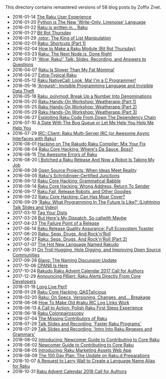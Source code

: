 This directory contains remastered versions of 58 blog posts by Zoffix Znet.

- 2016-01-14 [The Raku User Experience](The-Raku-User-Experience.md)
- 2016-01-20 [Python is The New 'Write-Only, Linenoise' Language](Python-is-The-New-Write-Only-Linenoise-Language.md)
- 2016-01-22 [Raku is written in... Raku](Raku-is-written-in-Raku.md)
- 2016-01-27 [Bit Rot Thursday](Bit-Rot-Thursday.md)
- 2016-01-29 [.rotor: The King of List Manipulation](rotor-The-King-of-List-Manipulation.md)
- 2016-02-01 [Raku: Shortcuts (Part 1)](Raku-Shortcuts-Part-1.md)
- 2016-02-04 [How to Make a Raku Module (Bit Rot Thursday)](How-to-Make-a-Raku-Module-Bit-Rot-Thursday.md)
- 2016-03-23 [Raku: The Next Node.js, Done Right](Raku-The-Next-Nodejs-Done-Right.md)
- 2016-03-31 ['Wow, Raku!' Talk: Slides, Recording, and Answers to Questions](Wow-Raku-Talk-Slides-Recording-and-Answers-to-Questions.md)
- 2016-04-07 [Raku Is Slower Than My Fat Momma!](Raku-Is-Slower-Than-My-Fat-Momma.md)
- 2016-04-27 [Extra-Typical Raku](Extra-Typical-Raku.md)
- 2016-05-12 [Raku NativeCall: Look, Ma! I'm a C Programmer!](Raku-NativeCall-Look-Ma-Im-a-C-Programmer.md)
- 2016-05-16 ['Anguish': Invisible Programming Language and Invisible Data Theft](Anguish-Invisible-Programming-Language-and-Invisible-Data-Theft.md)
- 2016-05-18 [Raku .polymod: Break Up a Number Into Denominations](Raku-polymod-Break-Up-a-Number-Into-Denominations.md)
- 2016-05-20 [Raku Hands-On Workshop: Weatherapp (Part 1)](Raku-Hands-On-Workshop-Weatherapp-Part-1.md)
- 2016-05-25 [Raku Hands-On Workshop: Weatherapp (Part 2)](Raku-Hands-On-Workshop-Weatherapp-Part-2.md)
- 2016-05-29 [Raku Hands-On Workshop: Weatherapp (Part 3)](Raku-Hands-On-Workshop-Weatherapp-Part-3.md)
- 2016-06-27 [Exploiting Raku Code From Down The Dependency Chain](Exploiting-Raku-Code-From-Down-The-Dependency-Chain.md)
- 2016-07-10 [A Date With The Bug Queue or Let Me Help You Help Me Help You](A-Date-With-The-Bug-Queue-or-Let-Me-Help-You-Help-Me-Help-You.md)
- 2016-07-29 [IRC::Client: Raku Multi-Server IRC (or Awesome Async Interfaces with Raku)](IRC-Client-Raku-Multi-Server-IRC-or-Awesome-Async-Interfaces-with-Raku.md)
- 2016-08-01 [Hacking on The Rakudo Raku Compiler: Mix Your Fix](Hacking-on-The-Rakudo-Raku-Compiler-Mix-Your-Fix.md)
- 2016-08-04 [Raku Core Hacking: Where's Da Sauce, Boss?](Raku-Core-Hacking-Wheres-Da-Sauce-Boss.md)
- 2016-08-15 [The Awesome Errors of Raku](The-Awesome-Errors-of-Raku.md)
- 2016-08-20 [I Botched a Raku Release And Now a Robot Is Taking My Job](I-Botched-a-Raku-Release-And-Now-a-Robot-Is-Taking-My-Job.md)
- 2016-08-28 [Open Source Projects: When Ideas Meet Reality](Open-Source-Projects-When-Ideas-Meet-Reality.md)
- 2016-09-05 [Raku's Schrödinger-Certified Junctions](Rakus-Schrödinger-Certified-Junctions.md)
- 2016-09-12 [Raku Core Hacking: Grammatical Babble](Raku-Core-Hacking-Grammatical-Babble.md)
- 2016-09-14 [Raku Core Hacking: Wrong Address; Return To Sender](Raku-Core-Hacking-Wrong-Address-Return-To-Sender.md)
- 2016-09-17 [Raku.Fail, Release Robots, and Other Goodies](RakuFail-Release-Robots-and-Other-Goodies.md)
- 2016-09-22 [Raku Core Hacking: Can Has Moar Cover?](Raku-Core-Hacking-Can-Has-Moar-Cover.md)
- 2016-09-29 ['Raku: What Programming In The Future Is Like?' (Lightning Talk Slides and Video)](Raku-What-Programming-In-The-Future-Is-Like-Lightning-Talk-Slides-and-Video.md)
- 2017-03-10 [Tag Your Dists](Tag-Your-Dists.md)
- 2017-03-28 [But Here's My Dispatch, So callwith Maybe](But-Heres-My-Dispatch-So-callwith-Maybe.md)
- 2017-04-23 [The Failure Point of a Release](The-Failure-Point-of-a-Release.md)
- 2017-06-14 [Raku Release Quality Assurance: Full Ecosystem Toaster](Raku-Release-Quality-Assurance-Full-Ecosystem-Toaster.md)
- 2017-06-20 [Raku: Seqs, Drugs, And Rock'n'Roll](Raku-Seqs-Drugs-And-RocknRoll.md)
- 2017-06-27 [Raku: Seqs, Drugs, And Rock'n'Roll (Part 2)](Raku-Seqs-Drugs-And-RocknRoll-Part-2.md)
- 2017-07-07 [The Hot New Language Named Rakudo](The-Hot-New-Language-Named-Rakudo.md)
- 2017-08-31 [On Troll Hugging, Hole Digging, and Improving Open Source Communities](On-Troll-Hugging-Hole-Digging-and-Improving-Open-Source-Communities.md)
- 2017-09-28 [6lang: The Naming Discussion Update](6lang-The-Naming-Discussion-Update.md)
- 2017-10-06 [CPAN6 Is Here](CPAN6-Is-Here.md)
- 2017-10-24 [Rakudo Raku Advent Calendar 2017 Call for Authors](Rakudo-Raku-Advent-Calendar-2017-Call-for-Authors.md)
- 2017-12-29 [Announcing P6lert: Raku Alerts Directly From Core Developers](Announcing-P6lert-Raku-Alerts-Directly-From-Core-Developers.md)
- 2018-01-19 [Long Live Perl!](Long-Live-Perl.md)
- 2018-01-26 [Raku Core Hacking: QASTalicious](Raku-Core-Hacking-QASTalicious.md)
- 2018-02-20 [Raku: On Specs, Versioning, Changes, and… Breakage](Raku-On-Specs-Versioning-Changes-and-Breakage.md)
- 2018-06-06 [How To Make Old #raku IRC Log Links Work](How-To-Make-Old-#raku-IRC-Log-Links-Work.md)
- 2018-06-13 [A Call to Action: Polish Raku First Steps Experience](A-Call-to-Action-Polish-Raku-First-Steps-Experience.md)
- 2018-06-18 [Raku Colonpairoscopy](Raku-Colonpairoscopy.md)
- 2018-07-04 [The Missing Contributors of Raku](The-Missing-Contributors-of-Raku.md)
- 2018-07-29 [Talk Slides and Recording: 'Faster Raku Programs'](Talk-Slides-and-Recording-Faster-Raku-Programs.md)
- 2018-07-29 [Talk Slides and Recording: 'Intro Into Raku Regexes and Grammars'](Talk-Slides-and-Recording-Intro-Into-Raku-Regexes-and-Grammars.md)
- 2018-08-02 [Introducing: Newcomer Guide to Contributing to Core Raku](Introducing-Newcomer-Guide-to-Contributing-to-Core-Raku.md)
- 2018-08-02 [Newcomer Guide to Contributing to Core Raku](Newcomer-Guide-to-Contributing-to-Core-Raku.md)
- 2018-08-05 [Introducing: Raku Marketing Assets Web App](Introducing-Raku-Marketing-Assets-Web-App.md)
- 2018-08-09 [The 100 Day Plan: The Update on Raku.d Preparations](The-100-Day-Plan-The-Update-on-Rakud-Preparations.md)
- 2018-10-07 [A Request to Larry Wall to Create a Language Name Alias for Raku](A-Request-to-Larry-Wall-to-Create-a-Language-Name-Alias-for-Raku.md)
- 2018-10-31 [Raku Advent Calendar 2018 Call for Authors](Raku-Advent-Calendar-2018-Call-for-Authors.md)
